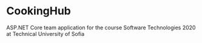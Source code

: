 # CookingHub
ASP.NET Core team application for the course Software Technologies 2020 at Technical University of Sofia 
